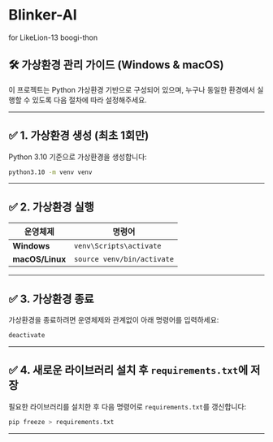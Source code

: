 # Blinker-AI
for LikeLion-13 boogi-thon

## 🛠️ 가상환경 관리 가이드 (Windows & macOS)

이 프로젝트는 Python 가상환경 기반으로 구성되어 있으며, 누구나 동일한 환경에서 실행할 수 있도록 다음 절차에 따라 설정해주세요.

--- 
## ✅ 1. 가상환경 생성 (최초 1회만)

Python 3.10 기준으로 가상환경을 생성합니다:

```bash
python3.10 -m venv venv
```

---

## ✅ 2. 가상환경 실행

| 운영체제     | 명령어                       |
|--------------|------------------------------|
| **Windows**  | `venv\Scripts\activate`      |
| **macOS/Linux** | `source venv/bin/activate` |

---

## ✅ 3. 가상환경 종료

가상환경을 종료하려면 운영체제와 관계없이 아래 명령어를 입력하세요:

```bash
deactivate
```

---

## ✅ 4. 새로운 라이브러리 설치 후 `requirements.txt`에 저장

필요한 라이브러리를 설치한 후 다음 명령어로 `requirements.txt`를 갱신합니다:

```bash
pip freeze > requirements.txt
```

---